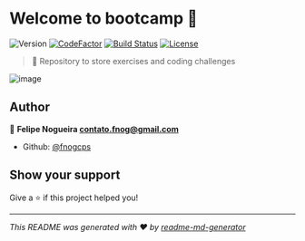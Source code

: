 # Welcome to bootcamp 👋
![Version](https://img.shields.io/npm/v/bootcamp.svg)
[![CodeFactor](https://www.codefactor.io/repository/github/fnogcps/bootcamp/badge)](https://www.codefactor.io/repository/github/fnogcps/bootcamp)
[![Build Status](https://travis-ci.com/fnogcps/bootcamp.svg?branch=master)](https://travis-ci.com/fnogcps/bootcamp)
[![License](https://img.shields.io/badge/license-ISC-blue.svg)](https://github.com/fnogcps/bootcamp/blob/master/LICENSE)

> :triangular_flag_on_post: Repository to store exercises and coding challenges

![image](https://i.imgur.com/rn68FQx.png)

## Author

👤 **Felipe Nogueira <contato.fnog@gmail.com>**

* Github: [@fnogcps](https://github.com/fnogcps)

## Show your support

Give a ⭐️ if this project helped you!


***
_This README was generated with ❤️ by [readme-md-generator](https://github.com/kefranabg/readme-md-generator)_
